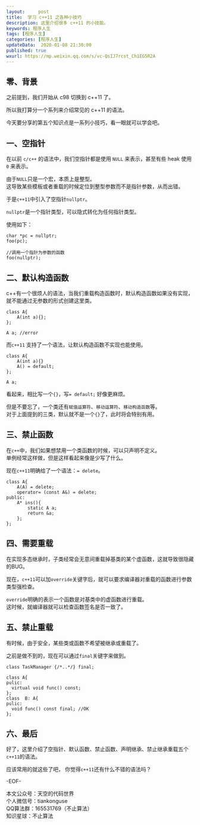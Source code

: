 ```yaml
---   
layout:     post  
title:  学习 c++11 之各种小技巧  
description: 这里介绍很多 c++11 的小技能。  
keywords: 程序人生  
tags: [程序人生]    
categories: [程序人生]  
updateData:  2020-01-08 21:30:00  
published: true  
wxurl: https://mp.weixin.qq.com/s/vc-QsIJ7rcst_Ch1EG5R2A  
---  
```



## 零、背景  


之前提到，我们开始从 c98 切换到 c++11 了。

所以我打算分一个系列来介绍常见的 c++11 的语法。

今天要分享的第五个知识点是一系列小技巧，看一眼就可以学会吧。  


## 一、空指针  


在以前 `c/c++` 的语法中，我们空指针都是使用 `NULL` 来表示，甚至有些 heak 使用 `0` 来表示。  


由于`NULL`只是一个宏，本质上是整型。  
这导致某些模板或者重载的时候定位到整型参数而不是指针参数，从而出错。  


于是`c++11`中引入了空指针`nullptr`。  


`nullptr`是一个指针类型，可以隐式转化为任何指针类型。  


使用如下：  


```
char *pc = nullptr; 
foo(pc);

//调用一个指针为参数的函数
foo(nullptr);  
```


## 二、默认构造函数  


c++有一个很烦人的语法，当我们重载构造函数时，默认构造函数如果没有实现，就不能通过无参数的形式创建这里类。  


```
class A{
    A(int a){};
};

A a; //error
```


而`c++11` 支持了一个语法，让默认构造函数不实现也能使用。  


```
class A{
    A(int a){}
    A() = default;
};

A a;
```


看起来，相比写一个`{}`，写`= default;` 好像更麻烦。  


但是不要忘了，一个类还有`赋值运算符`、`移动运算符`、`移动构造函数`等。  
对于上面提到的三类，默认就不是一个`{}`了，此时将会特别有用。  


## 三、禁止函数  


在`c++`中，我们如果想禁用一个类函数的时候，可以只声明不定义。  
单例经常这样做，但是这样看起来像是少写了什么。  


现在`c++11`明确给了一个语法：`= delete`。  


```
class A{
    A(A) = delete;
    operator= (const A&) = delete;
public:
    A* ins(){
        static A a;
        return &a;
    };
};
```


## 四、需要重载  


在实现多态继承时，子类经常会无意间重载掉基类的某个虚函数，这就导致很隐藏的BUG。  


现在，`c++11`可以加`override`关键字后，就可以要求编译器对重载的函数进行参数类型强检查。  


`override`明确的表示一个函数是对基类中的虚函数进行重载。  
这时候，就编译器就可以检查函数签名是否一致了。  


## 五、禁止重载  


有时候，由于安全，某些类或函数不希望被继承或重载了。  


之前是做不到的，现在可以通过`final`关键字来做到。  


```
class TaskManager {/*..*/} final; 

class A{
pulic:
  virtual void func() const;
};
class  B: A{
pulic:
  void func() const final; //OK
};
```


## 六、最后  


好了，这里介绍了空指针、默认函数、禁止函数、声明继承、禁止继承重载五个`c++11`的语法。  


应该常用的就这些了吧， 你觉得`c++11`还有什么不错的语法吗？  


-EOF-  


本文公众号：天空的代码世界  
个人微信号：tiankonguse  
QQ算法群：165531769（不止算法）  
知识星球：不止算法  

